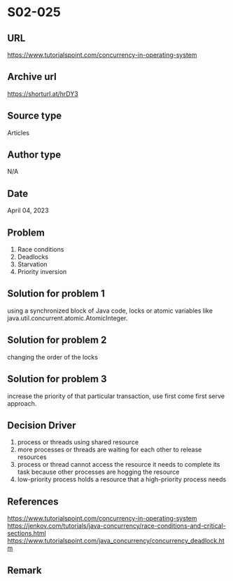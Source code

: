 # S02-025

## URL

https://www.tutorialspoint.com/concurrency-in-operating-system

## Archive url
https://shorturl.at/hrDY3

## Source type
Articles

## Author type

N/A

## Date

April 04, 2023

## Problem

1. Race conditions
2. Deadlocks
3. Starvation
4. Priority inversion

## Solution for problem 1

using a synchronized block of Java code, locks or atomic variables like java.util.concurrent.atomic.AtomicInteger.

## Solution for problem 2

changing the order of the locks

## Solution for problem 3

increase the priority of that particular transaction, use first come first serve approach.

## Decision Driver

1. process or threads using shared resource
2. more processes or threads are waiting for each other to release resources
3. process or thread cannot access the resource it needs to complete its task because other processes are hogging the resource
4. low-priority process holds a resource that a high-priority process needs

## References

https://www.tutorialspoint.com/concurrency-in-operating-system
https://jenkov.com/tutorials/java-concurrency/race-conditions-and-critical-sections.html
https://www.tutorialspoint.com/java_concurrency/concurrency_deadlock.htm

## Remark
